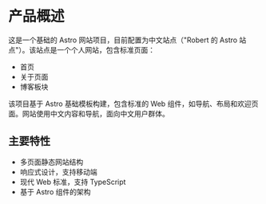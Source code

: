 # 产品概述

这是一个基础的 Astro 网站项目，目前配置为中文站点（"Robert 的 Astro 站点"）。该站点是一个个人网站，包含标准页面：

- 首页
- 关于页面
- 博客板块

该项目基于 Astro 基础模板构建，包含标准的 Web 组件，如导航、布局和欢迎页面。网站使用中文内容和导航，面向中文用户群体。

## 主要特性
- 多页面静态网站结构
- 响应式设计，支持移动端
- 现代 Web 标准，支持 TypeScript
- 基于 Astro 组件的架构